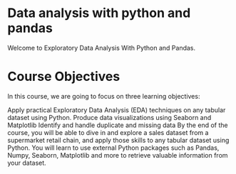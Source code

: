 # Data analysis with python and pandas



Welcome to Exploratory Data Analysis With Python and Pandas.

# Course Objectives

In this course, we are going to focus on three learning objectives:

Apply practical Exploratory Data Analysis (EDA) techniques on any tabular dataset using Python.
Produce data visualizations using Seaborn and Matplotlib
Identify and handle duplicate and missing data
By the end of the course, you will be able to dive in and explore a sales dataset from a supermarket retail chain, and apply those skills to any tabular dataset using Python. You will learn to use external Python packages such as Pandas, Numpy, Seaborn, Matplotlib and more to retrieve valuable information from your dataset. 
